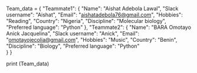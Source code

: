Team_data = {
    "Teammate1": {
        "Name": "Aishat Adebola Lawal",
        "Slack username": "Aishat",
        "Email": "aishatadebola76@gmail.com",
        "Hobbies": "Reading",
        "Country": "Nigeria",
        "Discipline": "Molecular biology",
        "Preferred language": "Python"
    },
    "Teammate2": {
      "Name": "BARA Omotayo Anick Jacquelina",
        "Slack username": "Anick",
        "Email": "omotayojecolia@gmail.com",
        "Hobbies": "Music",
        "Country": "Benin",
        "Discipline": "Biology",
        "Preferred language": "Python"   
    }
 }

print (Team_data)
